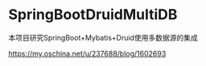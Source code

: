 # SpringBootDruidMultiDB
本项目研究SpringBoot+Mybatis+Druid使用多数据源的集成


https://my.oschina.net/u/237688/blog/1602693
